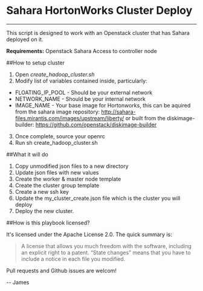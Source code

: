 # Sahara HortonWorks Cluster Deploy
---
This script is designed to work with an Openstack cluster that has Sahara deployed on it. 

**Requirements:**
Openstack
Sahara
Access to controller node

##How to setup cluster
1. Open *create_hadoop_cluster.sh* 
2. Modify list of variables contained inside, particularly:
  *  FLOATING_IP_POOL - Should be your external network
  *  NETWORK_NAME - Should be your internal network
  *  IMAGE_NAME - Your base image for Hortonworks, this can be aquired from the sahara image repository: 
     http://sahara-files.mirantis.com/images/upstream/liberty/
     or built from the diskimage-builder:
     https://github.com/openstack/diskimage-builder
3. Once complete, source your openrc
4. Run sh create_hadoop_cluster.sh

##What it will do
1. Copy unmodified json files to a new directory
2. Update json files with new values
3. Create the worker & master node template
4. Create the cluster group template
5. Create a new ssh key
6. Update the my_cluster_create.json file which is the cluster you will deploy
7. Deploy the new cluster.

##How is this playbook licensed?

It's licensed under the Apache License 2.0. The quick summary is:

> A license that allows you much freedom with the software, including an explicit right to a patent. “State changes” means that you have to include a notice in each file you modified. 

Pull requests and Github issues are welcom!

-- James